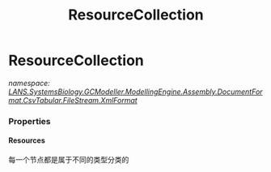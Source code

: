 ﻿---
title: ResourceCollection
---

# ResourceCollection
_namespace: [LANS.SystemsBiology.GCModeller.ModellingEngine.Assembly.DocumentFormat.CsvTabular.FileStream.XmlFormat](N-LANS.SystemsBiology.GCModeller.ModellingEngine.Assembly.DocumentFormat.CsvTabular.FileStream.XmlFormat.html)_





### Properties

#### Resources
每一个节点都是属于不同的类型分类的

